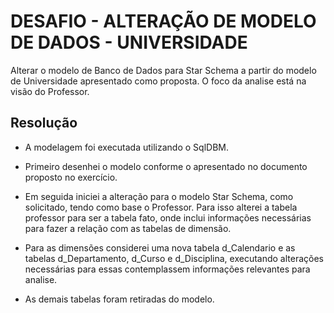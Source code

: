 # DESAFIO - ALTERAÇÃO DE MODELO DE DADOS - UNIVERSIDADE 

Alterar o modelo de Banco de Dados para Star Schema a partir do modelo de Universidade apresentado como proposta. O foco da analise está na visão do Professor.


## Resolução
  
- A modelagem foi executada utilizando o SqlDBM.
- Primeiro desenhei o modelo conforme o apresentado no documento proposto no exercício. 

- Em seguida iniciei a alteração para o modelo Star Schema, como solicitado, tendo como base o Professor. Para isso alterei a tabela professor para ser a tabela fato, onde inclui informações necessárias para fazer a relação com as tabelas de dimensão. 

- Para as dimensões considerei uma nova tabela d_Calendario e as tabelas d_Departamento, d_Curso e d_Disciplina, executando alterações necessárias para essas contemplassem informações relevantes para analise.

- As demais tabelas foram retiradas do modelo.
